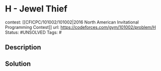 # H - Jewel Thief

contest: [[CFICPC/101002/101002|2016 North American Invitational Programming Contest]]
url: https://codeforces.com/gym/101002/problem/H
Status: #UNSOLVED
Tags: #

## Description

## Solution

